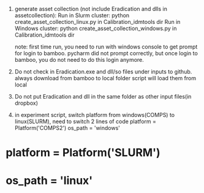 <!-- START doctoc generated TOC please keep comment here to allow auto update -->
<!-- DON'T EDIT THIS SECTION, INSTEAD RE-RUN doctoc TO UPDATE -->



<!-- END doctoc generated TOC please keep comment here to allow auto update -->

1. generate asset collection (not include Eradication and dlls in assetcollection):
   Run in Slurm cluster: python create_asset_collection_linux.py in Calibration_idmtools dir
   Run in Windows cluster: python create_asset_collection_windows.py in Calibration_idmtools dir

   note: first time run, you need to run with windows console to get prompt for login to bamboo.
   pycharm did not prompt correctly, but once login to bamboo, you do not need to do this login anymore.

2. Do not check in Eradication.exe and dll/so files under inputs to github. always download from bamboo to local folder
   script will load them from local

3. Do not put Eradication and dll in the same folder as other input files(in dropbox)

4. in experiment script, switch platform from windows(COMPS) to linux(SLURM), need to switch 2 lines of code
  platform = Platform('COMPS2')
  os_path = 'windows'
  # platform = Platform('SLURM')
  # os_path = 'linux'

